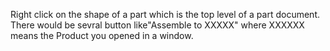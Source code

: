 Right click on the shape of a part which is the top level of a part document.
There would be sevral button like"Assemble to XXXXX" where XXXXXX means the Product you opened in a window.
